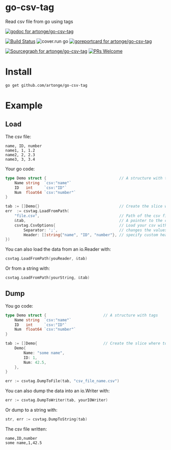 # go-csv-tag
Read csv file from go using tags

[![godoc for artonge/go-csv-tag](https://godoc.org/github.com/artonge/go-csv-tag?status.svg)](http://godoc.org/github.com/artonge/go-csv-tag)

[![Build Status](https://travis-ci.org/artonge/go-csv-tag.svg?branch=master)](https://travis-ci.org/artonge/go-csv-tag)
![cover.run go](https://cover.run/go/github.com/artonge/go-csv-tag.svg)
[![goreportcard for artonge/go-csv-tag](https://goreportcard.com/badge/github.com/artonge/go-csv-tag)](https://goreportcard.com/report/artonge/go-csv-tag)

[![Sourcegraph for artonge/go-csv-tag](https://sourcegraph.com/github.com/artonge/go-csv-tag/-/badge.svg)](https://sourcegraph.com/github.com/artonge/go-csv-tag?badge)
[![PRs Welcome](https://img.shields.io/badge/PRs-welcome-brightgreen.svg?style=flat-square)](http://makeapullrequest.com)

# Install
`go get github.com/artonge/go-csv-tag`

# Example
## Load
The csv file:
```csv
name, ID, number
name1, 1, 1.2
name2, 2, 2.3
name3, 3, 3.4
```
Your go code:
```go
type Demo struct {                                // A structure with tags
	Name string  `csv:"name"`
	ID   int     `csv:"ID"`
	Num  float64 `csv:"number"`
}

tab := []Demo{}                                   // Create the slice where to put the content
err  := csvtag.LoadFromPath(
	"file.csv",                                   // Path of the csv file
	&tab,                                         // A pointer to the create slice
	csvtag.CsvOptions{                            // Load your csv with optional options
		Separator: ';',                           // changes the values separator, default to ','
		Header: []string{"name", "ID", "number"}, // specify custom headers
})
```

You can also load the data from an io.Reader with:
```go
csvtag.LoadFromPath(youReader, &tab)
```

Or from a string with:
```go
csvtag.LoadFromPath(yourString, &tab)
```

## Dump
You go code:
```go
type Demo struct {                         // A structure with tags
	Name string  `csv:"name"`
	ID   int     `csv:"ID"`
	Num  float64 `csv:"number"`
}

tab := []Demo{                             // Create the slice where to put the content
	Demo{
		Name: "some name",
		ID: 1,
		Num: 42.5,
	},
}

err := csvtag.DumpToFile(tab, "csv_file_name.csv")
```

You can also dump the data into an io.Writer with:
```go
err := csvtag.DumpToWriter(tab, yourIOWriter)
```

Or dump to a string with:
```go
str, err := csvtag.DumpToString(tab)
```

The csv file written:
```csv
name,ID,number
some name,1,42.5
```
